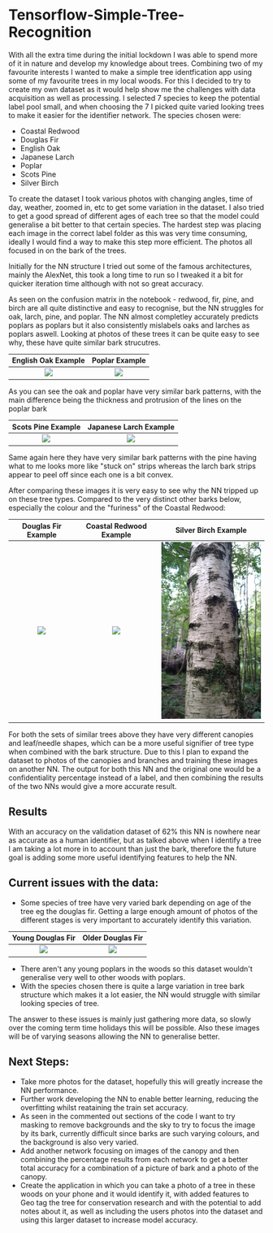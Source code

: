 # Tensorflow-Simple-Tree-Recognition
With all the extra time during the initial lockdown I was able to spend more of it in nature and develop my knowledge about trees. Combining two of my favourite interests I wanted to make a simple tree identfication app using some of my favourite trees in my local woods. For this I decided to try to create my own dataset as it would help show me the challenges with data acquisition as well as processing. I selected 7 species to keep the potential label pool small, and when choosing the 7 I picked quite varied looking trees to make it easier for the identifier network. The species chosen were:
* Coastal Redwood
* Douglas Fir
* English Oak
* Japanese Larch
* Poplar
* Scots Pine
* Silver Birch

To create the dataset I took various photos with changing angles, time of day, weather, zoomed in, etc to get some variation in the dataset. I also tried to get a good spread of different ages of each tree so that the model could generalise a bit better to that certain species. The hardest step was placing each image in the correct label folder as this was very time consuming, ideally I would find a way to make this step more efficient. The photos all focused in on the bark of the trees.

Initially for the NN structure I tried out some of the famous architectures, mainly the AlexNet, this took a long time to run so I tweaked it a bit for quicker iteration time although with not so great accuracy.

As seen on the confusion matrix in the notebook - redwood, fir, pine, and birch are all quite distinctive and easy to recognise, but the NN struggles for oak, larch, pine, and poplar. The NN almost completley accurately predicts poplars as poplars but it also consistently mislabels oaks and larches as poplars aswell. Looking at photos of these trees it can be quite easy to see why, these have quite similar bark strucutres.



English Oak Example             |  Poplar Example
:-------------------------:|:-------------------------:
<img src="oak_example.jpg" width="250">  |  <img src="poplar_example.jpg" width="250">

As you can see the oak and poplar have very similar bark patterns, with the main difference being the thickness and protrusion of the lines on the poplar bark

Scots Pine Example          |  Japanese Larch Example
:-------------------------:|:-------------------------:
<img src="scots_pine_example.jpg" width="250">  |  <img src="larch_example.jpg" width="250">

Same again here they have very similar bark patterns with the pine having what to me looks more like "stuck on" strips whereas the larch bark strips appear to peel off since each one is a bit convex. 

After comparing these images it is very easy to see why the NN tripped up on these tree types. Compared to the very distinct other barks below, especially the colour and the "furiness" of the Coastal Redwood:

Douglas Fir Example          |  Coastal Redwood Example   |  Silver Birch Example
:-------------------------:|:-------------------------:|:-------------------------:
<img src="douglas_fir_example.jpg" width="250">  |  <img src="redwood_example.jpg" width="250"> |  <img src="silver_birch_example.jpg" width="250">

For both the sets of similar trees above they have very different canopies and leaf/needle shapes, which can be a more useful signifier of tree type when combined with the bark structure. Due to this I plan to expand the dataset to photos of the canopies and branches and training these images on another NN. The output for both this NN and the original one would be a confidentiality percentage instead of a label, and then combining the results of the two NNs would give a more accurate result.

## Results 

With an accuracy on the validation dataset of 62% this NN is nowhere near as accurate as a human identifier, but as talked above when I identify a tree I am taking a lot more in to account than just the bark, therefore the future goal is adding some more useful identifying features to help the NN.

## Current issues with the data:
* Some species of tree have very varied bark depending on age of the tree eg the douglas fir. Getting a large enough amount of photos of the different stages is very important to accurately identify this variation.

Young Douglas Fir          |  Older Douglas Fir
:-------------------------:|:-------------------------:
<img src="douglas_fir_young.jpg" width="200">  |  <img src="douglas_fir_old.jpg" width="200">

* There aren't any young poplars in the woods so this dataset wouldn't generalise very well to other woods with poplars.
* With the species chosen there is quite a large variation in tree bark structure which makes it a lot easier, the NN would struggle with similar looking species of tree.

The answer to these issues is mainly just gathering more data, so slowly over the coming term time holidays this will be possible. Also these images will be of varying seasons allowing the NN to generalise better.


## Next Steps:
* Take more photos for the dataset, hopefully this will greatly increase the NN performance.
* Further work developing the NN to enable better learning, reducing the overfitting whilst reataining the train set accuracy.
* As seen in the commented out sections of the code I want to try masking to remove backgrounds and the sky to try to focus the image by its bark, currently difficult since barks are such varying colours, and the background is also very varied.
* Add another network focusing on images of the canopy and then combining the percentage results from each network to get a better total accuracy for a combination of a picture of bark and a photo of the canopy.
* Create the application in which you can take a photo of a tree in these woods on your phone and it would identify it, with added features to Geo tag the tree for conservation research and with the potential to add notes about it, as well as including the users photos into the dataset and using this larger dataset to increase model accuracy.



